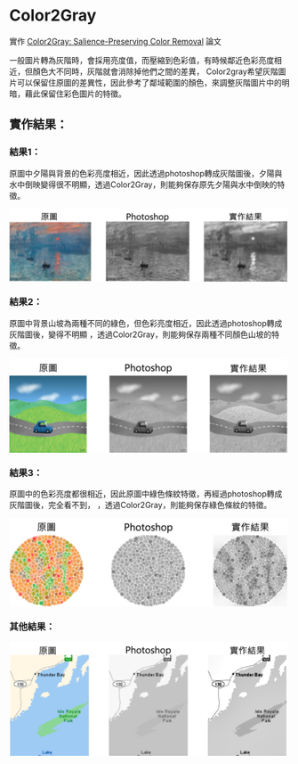 # Color2Gray

實作 [Color2Gray: Salience-Preserving Color Removal](https://users.cs.northwestern.edu/~ago820/color2gray/color2gray.pdf) 論文

一般圖片轉為灰階時，會採用亮度值，而壓縮到色彩值，有時候鄰近色彩亮度相近，但顏色大不同時，灰階就會消除掉他們之間的差異，
Color2gray希望灰階圖片可以保留住原圖的差異性，因此參考了鄰域範圍的顏色，來調整灰階圖片中的明暗，藉此保留住彩色圖片的特徵。

## 實作結果：

### 結果1：

原圖中夕陽與背景的色彩亮度相近，因此透過photoshop轉成灰階圖後，夕陽與水中倒映變得很不明顯，透過Color2Gray，則能夠保存原先夕陽與水中倒映的特徵。

<img align="center" src="https://github.com/ych1997/Color2Gray/blob/main/result/圖片%201.png" width="500">  

### 結果2：

原圖中背景山坡為兩種不同的綠色，但色彩亮度相近，因此透過photoshop轉成灰階圖後，變得不明顯
，透過Color2Gray，則能夠保存兩種不同顏色山坡的特徵。

<img align="center" src="https://github.com/ych1997/Color2Gray/blob/main/result/圖片%202.png" width="500">  

### 結果3：

原圖中的色彩亮度都很相近，因此原圖中綠色條紋特徵，再經過photoshop轉成灰階圖後，完全看不到，
，透過Color2Gray，則能夠保存綠色條紋的特徵。

<img align="center" src="https://github.com/ych1997/Color2Gray/blob/main/result/圖片%204.png" width="500">  

### 其他結果：

<img align="center" src="https://github.com/ych1997/Color2Gray/blob/main/result/圖片%203.png" width="500">  



